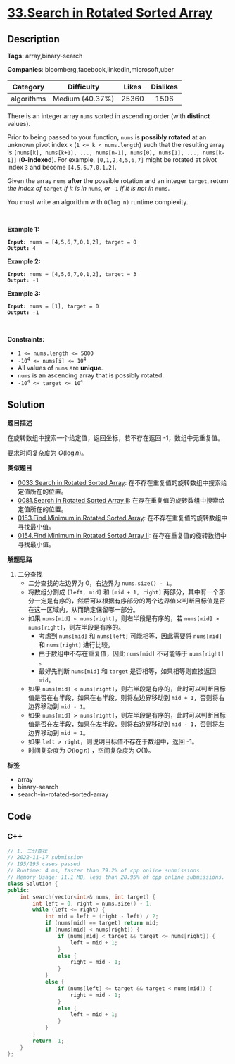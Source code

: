 # [33.Search in Rotated Sorted Array](https://leetcode.com/problems/search-in-rotated-sorted-array/description/)

## Description

**Tags**: array,binary-search

**Companies**: bloomberg,facebook,linkedin,microsoft,uber

|  Category  |   Difficulty    | Likes | Dislikes |
| :--------: | :-------------: | :---: | :------: |
| algorithms | Medium (40.37%) | 25360 |   1506   |

<p>There is an integer array <code>nums</code> sorted in ascending order (with <strong>distinct</strong> values).</p>
<p>Prior to being passed to your function, <code>nums</code> is <strong>possibly rotated</strong> at an unknown pivot index <code>k</code> (<code>1 &lt;= k &lt; nums.length</code>) such that the resulting array is <code>[nums[k], nums[k+1], ..., nums[n-1], nums[0], nums[1], ..., nums[k-1]]</code> (<strong>0-indexed</strong>). For example, <code>[0,1,2,4,5,6,7]</code> might be rotated at pivot index <code>3</code> and become <code>[4,5,6,7,0,1,2]</code>.</p>
<p>Given the array <code>nums</code> <strong>after</strong> the possible rotation and an integer <code>target</code>, return <em>the index of </em><code>target</code><em> if it is in </em><code>nums</code><em>, or </em><code>-1</code><em> if it is not in </em><code>nums</code>.</p>
<p>You must write an algorithm with <code>O(log n)</code> runtime complexity.</p>
<p>&nbsp;</p>
<p><strong class="example">Example 1:</strong></p>
<pre><code><strong>Input:</strong> nums = [4,5,6,7,0,1,2], target = 0
<strong>Output:</strong> 4</code></pre><p><strong class="example">Example 2:</strong></p>
<pre><code><strong>Input:</strong> nums = [4,5,6,7,0,1,2], target = 3
<strong>Output:</strong> -1</code></pre><p><strong class="example">Example 3:</strong></p>
<pre><code><strong>Input:</strong> nums = [1], target = 0
<strong>Output:</strong> -1</code></pre>
<p>&nbsp;</p>
<p><strong>Constraints:</strong></p>
<ul>
  <li><code>1 &lt;= nums.length &lt;= 5000</code></li>
  <li><code>-10<sup>4</sup> &lt;= nums[i] &lt;= 10<sup>4</sup></code></li>
  <li>All values of <code>nums</code> are <strong>unique</strong>.</li>
  <li><code>nums</code> is an ascending array that is possibly rotated.</li>
  <li><code>-10<sup>4</sup> &lt;= target &lt;= 10<sup>4</sup></code></li>
</ul>

## Solution

**题目描述**

在旋转数组中搜索一个给定值，返回坐标，若不存在返回 -1，数组中无重复值。

要求时间复杂度为 $O(\log n)$。

**类似题目**

- [0033.Search in Rotated Sorted Array](0033.search-in-rotated-sorted-array.md): 在不存在重复值的旋转数组中搜索给定值所在的位置。
- [0081.Search in Rotated Sorted Array II](0081.search-in-rotated-sorted-array-ii.md): 在存在重复值的旋转数组中搜索给定值所在的位置。
- [0153.Find Minimum in Rotated Sorted Array](0153.find-minimum-in-rotated-sorted-array.md): 在不存在重复值的旋转数组中寻找最小值。
- [0154.Find Minimum in Rotated Sorted Array II](0154.find-minimum-in-rotated-sorted-array-ii.md): 在存在重复值的旋转数组中寻找最小值。

**解题思路**

1. 二分查找
   - 二分查找的左边界为 0，右边界为 `nums.size() - 1`。
   - 将数组分割成 `[left, mid]` 和 `[mid + 1, right]` 两部分，其中有一个部分一定是有序的，然后可以根据有序部分的两个边界值来判断目标值是否在这一区域内，从而确定保留哪一部分。
   - 如果 `nums[mid] < nums[right]`，则右半段是有序的，若 `nums[mid] > nums[right]`，则左半段是有序的。
     - 考虑到 `nums[mid]` 和 `nums[left]` 可能相等，因此需要将 `nums[mid]` 和 `nums[right]` 进行比较。
     - 由于数组中不存在重复值，因此 `nums[mid]` 不可能等于 `nums[right]` 。
     - 最好先判断 `nums[mid]` 和 `target` 是否相等，如果相等则直接返回 `mid`。
   - 如果 `nums[mid] < nums[right]`，则右半段是有序的，此时可以判断目标值是否在右半段，如果在右半段，则将左边界移动到 `mid + 1`，否则将右边界移动到 `mid - 1`。
   - 如果 `nums[mid] > nums[right]`，则左半段是有序的，此时可以判断目标值是否在左半段，如果在左半段，则将右边界移动到 `mid - 1`，否则将左边界移动到 `mid + 1`。
   - 如果 `left > right`，则说明目标值不存在于数组中，返回 -1。
   - 时间复杂度为 $O(\log n)$ ，空间复杂度为 $O(1)$。

**标签**

- array
- binary-search
- search-in-rotated-sorted-array

<!-- code start -->
## Code

### C++

```cpp
// 1. 二分查找
// 2022-11-17 submission
// 195/195 cases passed
// Runtime: 4 ms, faster than 79.2% of cpp online submissions.
// Memory Usage: 11.1 MB, less than 28.95% of cpp online submissions.
class Solution {
public:
    int search(vector<int>& nums, int target) {
        int left = 0, right = nums.size() - 1;
        while (left <= right) {
            int mid = left + (right - left) / 2;
            if (nums[mid] == target) return mid;
            if (nums[mid] < nums[right]) {
                if (nums[mid] < target && target <= nums[right]) {
                    left = mid + 1;
                }
                else {
                    right = mid - 1;
                }
            }
            else {
                if (nums[left] <= target && target < nums[mid]) {
                    right = mid - 1;
                }
                else {
                    left = mid + 1;
                }
            }
        }
        return -1;
    }
};
```

<!-- code end -->

